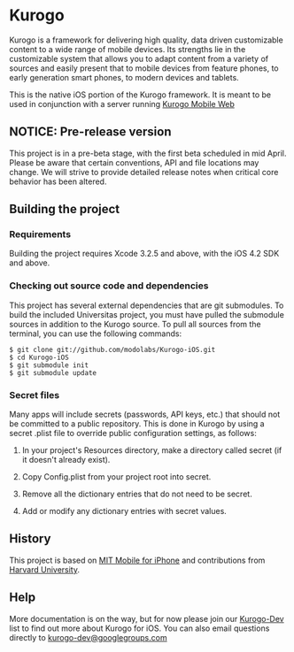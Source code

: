 # Kurogo

Kurogo is a framework for delivering high quality, data driven
customizable content to a wide range of mobile devices. Its strengths
lie in the customizable system that allows you to adapt content from a
variety of sources and easily present that to mobile devices from
feature phones, to early generation smart phones, to modern devices
and tablets.

This is the native iOS portion of the Kurogo framework. It is meant to
be used in conjunction with a server running 
[Kurogo Mobile Web](https://github.com/modolabs/Kurogo-Mobile-Web)

## NOTICE: Pre-release version

This project is in a pre-beta stage, with the first beta scheduled in
mid April.  Please be aware that certain conventions, API and file
locations may change. We will strive to provide detailed release notes
when critical core behavior has been altered.

## Building the project

### Requirements

Building the project requires Xcode 3.2.5 and above, with the iOS 4.2
SDK and above.

### Checking out source code and dependencies

This project has several external dependencies that are git
submodules.  To build the included Universitas project, you must have
pulled the submodule sources in addition to the Kurogo source.  To
pull all sources from the terminal, you can use the following
commands:

    $ git clone git://github.com/modolabs/Kurogo-iOS.git
    $ cd Kurogo-iOS
    $ git submodule init
    $ git submodule update

### Secret files

Many apps will include secrets (passwords, API keys, etc.) that should
not be committed to a public repository. This is done in Kurogo by
using a secret .plist file to override public configuration settings,
as follows:

1. In your project's Resources directory, make a directory called
   secret (if it doesn't already exist).

2. Copy Config.plist from your project root into secret.

3. Remove all the dictionary entries that do not need to be secret.

4. Add or modify any dictionary entries with secret values.

## History

This project is based on
[MIT Mobile for iPhone](https://github.com/MIT-Mobile/MIT-Mobile-for-iPhone)
and contributions from
[Harvard University](https://github.com/modolabs/Harvard-Mobile-for-iPhone).

## Help

More documentation is on the way, but for now please join our 
[Kurogo-Dev](https://groups.google.com/group/kurogo-dev?pli=1) list to find out
more about Kurogo for iOS. You can also email questions directly to 
kurogo-dev@googlegroups.com
